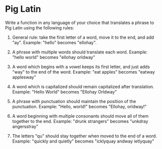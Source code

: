 Pig Latin
=========

Write a function in any language of your choice that translates a phrase to
Pig Latin using the following rules:


1. General rule: take the first letter of a word, move it to the end, and add "ay".
   Example: "hello" becomes "ellohay".

2. A phrase with multiple words should translate each word.
   Example: "hello world" becomes "ellohay orldway"

3. A word which begins with a vowel keeps its first letter, and just adds "way"
   to the end of the word.
   Example: "eat apples" becomes "eatway applesway"

4. A word which is capitalized should remain capitalized after translation.
   Example: "Hello World" becomes "Ellohay Orldway"

5. A phrase with punctuation should maintain the position of the punctuation.
   Example: "Hello, world!" becomes "Ellohay, orldway!"

6. A word beginning with multiple consonants should move all of them together to the end.
   Example: "drunk strangers" becomes "unkdray angersstray"

7. The letters "qu" should stay together when moved to the end of a word.
   Example: "quickly and quietly" becomes "icklyquay andway ietlyquay"